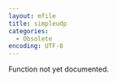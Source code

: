 ```yaml
---
layout: mfile
title: simpleudp
categories:
  - Obsolete
encoding: UTF-8
---
```


Function not yet documented.
